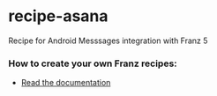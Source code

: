 # recipe-asana
Recipe for Android Messsages integration with Franz 5

### How to create your own Franz recipes:
* [Read the documentation](https://github.com/meetfranz/plugins)
